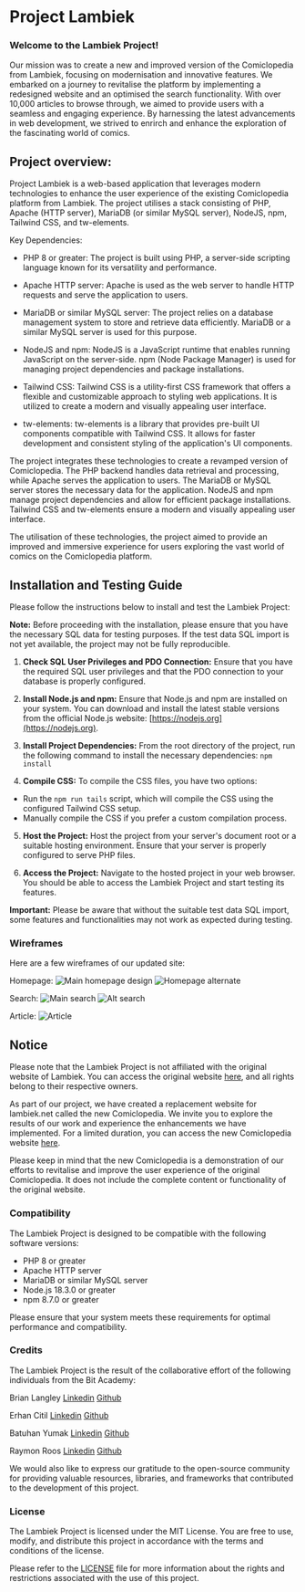 # Project Lambiek

### Welcome to the Lambiek Project! 

Our mission was to create a new and improved version of the Comiclopedia from Lambiek, focusing on modernisation and innovative features. We embarked on a journey to revitalise the platform by implementing a redesigned website and an optimised the search functionality. With over 10,000 articles to browse through, we aimed to provide users with a seamless and engaging experience. By harnessing the latest advancements in web development, we strived to enrirch and enhance the exploration of the fascinating world of comics.

## Project overview:

Project Lambiek is a web-based application that leverages modern technologies to enhance the user experience of the existing Comiclopedia platform from Lambiek. The project utilises a stack consisting of PHP, Apache (HTTP server), MariaDB (or similar MySQL server), NodeJS, npm, Tailwind CSS, and tw-elements.

Key Dependencies:

- PHP 8 or greater: The project is built using PHP, a server-side scripting language known for its versatility and performance.

- Apache HTTP server: Apache is used as the web server to handle HTTP requests and serve the application to users.

- MariaDB or similar MySQL server: The project relies on a database management system to store and retrieve data efficiently. MariaDB or a similar MySQL server is used for this purpose.

- NodeJS and npm: NodeJS is a JavaScript runtime that enables running JavaScript on the server-side. npm (Node Package Manager) is used for managing project dependencies and package installations.

- Tailwind CSS: Tailwind CSS is a utility-first CSS framework that offers a flexible and customizable approach to styling web applications. It is utilized to create a modern and visually appealing user interface.

- tw-elements: tw-elements is a library that provides pre-built UI components compatible with Tailwind CSS. It allows for faster development and consistent styling of the application's UI components.

The project integrates these technologies to create a revamped version of Comiclopedia. The PHP backend handles data retrieval and processing, while Apache serves the application to users. The MariaDB or MySQL server stores the necessary data for the application. NodeJS and npm manage project dependencies and allow for efficient package installations. Tailwind CSS and tw-elements ensure a modern and visually appealing user interface.

The utilisation of these technologies, the project aimed to provide an improved and immersive experience for users exploring the vast world of comics on the Comiclopedia platform.

## Installation and Testing Guide

Please follow the instructions below to install and test the Lambiek Project:

**Note:**
Before proceeding with the installation, please ensure that you have the necessary SQL data for testing purposes. If the test data SQL import is not yet available, the project may not be fully reproducible.

1. **Check SQL User Privileges and PDO Connection:**
   Ensure that you have the required SQL user privileges and that the PDO connection to your database is properly configured.

2. **Install Node.js and npm:**
   Ensure that Node.js and npm are installed on your system. You can download and install the latest stable versions from the official Node.js website: [https://nodejs.org](https://nodejs.org).

3. **Install Project Dependencies:**
   From the root directory of the project, run the following command to install the necessary dependencies: ``` npm install ```

4. **Compile CSS:**
To compile the CSS files, you have two options:
- Run the `npm run tails` script, which will compile the CSS using the configured Tailwind CSS setup.
- Manually compile the CSS if you prefer a custom compilation process.

5. **Host the Project:**
Host the project from your server's document root or a suitable hosting environment. Ensure that your server is properly configured to serve PHP files.

6. **Access the Project:**
Navigate to the hosted project in your web browser. You should be able to access the Lambiek Project and start testing its features.

**Important:**
Please be aware that without the suitable test data SQL import, some features and functionalities may not work as expected during testing.

### Wireframes

Here are a few wireframes of our updated site:

Homepage:
![Main homepage design](./img/Wireframe/Main-min.png)
![Homepage alternate](./img/Wireframe/Alternate-min.png)

Search:
![Main search](./img/Wireframe/Search.png)
![Alt search](./img/Wireframe/altSearch.png)

Article:
![Article](./img/Wireframe/Biography-min.png)

## Notice
Please note that the Lambiek Project is not affiliated with the original website of Lambiek. You can access the original website [here](https://lambiek.net "lambiek.net"), and all rights belong to their respective owners.

As part of our project, we have created a replacement website for lambiek.net called the new Comiclopedia. We invite you to explore the results of our work and experience the enhancements we have implemented. For a limited duration, you can access the new Comiclopedia website [here](https://new.lambiek.net "new.lambiek.net").

Please keep in mind that the new Comiclopedia is a demonstration of our efforts to revitalise and improve the user experience of the original Comiclopedia. It does not include the complete content or functionality of the original website.

### Compatibility

The Lambiek Project is designed to be compatible with the following software versions:

- PHP 8 or greater
- Apache HTTP server
- MariaDB or similar MySQL server
- Node.js 18.3.0 or greater
- npm 8.7.0 or greater

Please ensure that your system meets these requirements for optimal performance and compatibility.

### Credits

The Lambiek Project is the result of the collaborative effort of the following individuals from the Bit Academy:

Brian Langley
[Linkedin](https://www.linkedin.com/in/bel97/)
[Github](https://github.com/brianlangley)

Erhan Citil
[Linkedin](https://www.linkedin.com/in/erhancitil/)
[Github](https://github.com/ErhanCitil)

Batuhan Yumak
[Linkedin](https://www.linkedin.com/in/batuhanyumak/)
[Github](https://github.com/BatuhanYumak)

Raymon Roos
[Linkedin](https://www.linkedin.com/in/raymon-roos-1840a7228/)
[Github](https://github.com/raymon-roos)


We would also like to express our gratitude to the open-source community for providing valuable resources, libraries, and frameworks that contributed to the development of this project.

### License

The Lambiek Project is licensed under the MIT License. You are free to use, modify, and distribute this project in accordance with the terms and conditions of the license.

Please refer to the [LICENSE](LICENSE) file for more information about the rights and restrictions associated with the use of this project.
